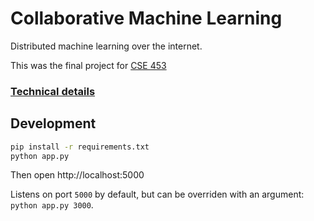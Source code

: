 # Collaborative Machine Learning

Distributed machine learning over the internet.

This was the final project for [CSE 453](https://courses.cs.washington.edu/courses/cse453/21au/)

### [Technical details](https://docs.google.com/presentation/d/149ZiNufeKXXtKENUbyHy15LS_7weugeVO23kxMFXJNk/edit?usp=sharing)

## Development

```bash
pip install -r requirements.txt
python app.py
```

Then open http://localhost:5000

Listens on port `5000` by default, but can be overriden with an argument: `python app.py 3000`.







